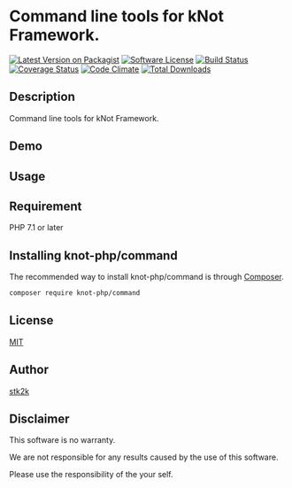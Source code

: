 Command line tools for kNot Framework.
=======================

[![Latest Version on Packagist](https://img.shields.io/packagist/v/knot-php/command.svg?style=flat-square)](https://packagist.org/packages/knot-php/command)
[![Software License](https://img.shields.io/badge/license-MIT-brightgreen.svg?style=flat-square)](LICENSE.md)
[![Build Status](https://travis-ci.org/knot-php/command.svg?branch=master)](https://travis-ci.org/knot-php/command)
[![Coverage Status](https://coveralls.io/repos/github/knot-php/command/badge.svg?branch=master)](https://coveralls.io/github/knot-php/command?branch=master)
[![Code Climate](https://codeclimate.com/github/knot-php/command/badges/gpa.svg)](https://codeclimate.com/github/knot-php/command)
[![Total Downloads](https://img.shields.io/packagist/dt/knot-php/command.svg?style=flat-square)](https://packagist.org/packages/knot-php/command)

## Description

Command line tools for kNot Framework.

## Demo

## Usage

## Requirement

PHP 7.1 or later

## Installing knot-php/command

The recommended way to install knot-php/command is through
[Composer](http://getcomposer.org).

```bash
composer require knot-php/command
```

## License
[MIT](https://github.com/knot-php/command/blob/master/LICENSE)

## Author

[stk2k](https://github.com/stk2k)

## Disclaimer

This software is no warranty.

We are not responsible for any results caused by the use of this software.

Please use the responsibility of the your self.


